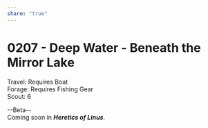```yaml
---
share: "true"
---
```

# 0207 - Deep Water - Beneath the Mirror Lake  
  
Travel: Requires Boat  
Forage: Requires Fishing Gear  
Scout: 6  
  
--Beta--  
Coming soon in ***Heretics of Linus***.

